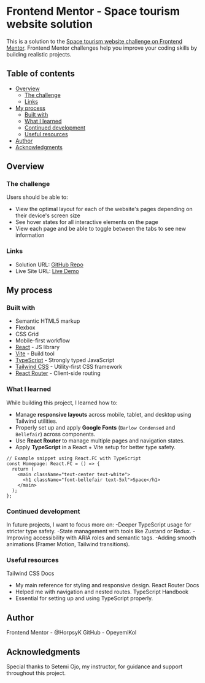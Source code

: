 # Frontend Mentor - Space tourism website solution

This is a solution to the [Space tourism website challenge on Frontend Mentor](https://www.frontendmentor.io/challenges/space-tourism-multipage-website-gRWj1URZ3). Frontend Mentor challenges help you improve your coding skills by building realistic projects.

## Table of contents

- [Overview](#overview)
  - [The challenge](#the-challenge)
  - [Links](#links)
- [My process](#my-process)
  - [Built with](#built-with)
  - [What I learned](#what-i-learned)
  - [Continued development](#continued-development)
  - [Useful resources](#useful-resources)
- [Author](#author)
- [Acknowledgments](#acknowledgments)

## Overview

### The challenge

Users should be able to:

- View the optimal layout for each of the website's pages depending on their device's screen size
- See hover states for all interactive elements on the page
- View each page and be able to toggle between the tabs to see new information

### Links

- Solution URL: [GitHub Repo](https://github.com/OpeyemiKol/space-tourism.git)
- Live Site URL: [Live Demo](https://horpsy-space-tourism.netlify.app/)

## My process

### Built with

- Semantic HTML5 markup
- Flexbox
- CSS Grid
- Mobile-first workflow
- [React](https://reactjs.org/) - JS library
- [Vite](https://vitejs.dev/) - Build tool
- [TypeScript](https://www.typescriptlang.org/) - Strongly typed JavaScript
- [Tailwind CSS](https://tailwindcss.com/) - Utility-first CSS framework
- [React Router](https://reactrouter.com/) - Client-side routing

### What I learned

While building this project, I learned how to:

- Manage **responsive layouts** across mobile, tablet, and desktop using Tailwind utilities.
- Properly set up and apply **Google Fonts** (`Barlow Condensed` and `Bellefair`) across components.
- Use **React Router** to manage multiple pages and navigation states.
- Apply **TypeScript** in a React + Vite setup for better type safety.

```tsx
// Example snippet using React.FC with TypeScript
const Homepage: React.FC = () => {
  return (
    <main className="text-center text-white">
      <h1 className="font-bellefair text-5xl">Space</h1>
    </main>
  );
};
```

### Continued development

In future projects, I want to focus more on:
-Deeper TypeScript usage for stricter type safety.
-State management with tools like Zustand or Redux.
-Improving accessibility with ARIA roles and semantic tags.
-Adding smooth animations (Framer Motion, Tailwind transitions).

### Useful resources

Tailwind CSS Docs

- My main reference for styling and responsive design.
  React Router Docs
- Helped me with navigation and nested routes.
  TypeScript Handbook
- Essential for setting up and using TypeScript properly.

## Author

Frontend Mentor - @HorpsyK
GitHub - OpeyemiKol

## Acknowledgments

Special thanks to Setemi Ojo, my instructor, for guidance and support throughout this project.

